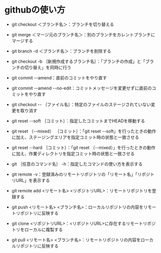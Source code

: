# githubの使い方

* git checkout ＜ブランチ名＞：ブランチを切り替える
* git merge ＜マージ元のブランチ名＞：別のブランチをカレントブランチにマージする
* git branch -d ＜ブランチ名＞：ブランチを削除する


* git checkout -b ｛新規作成するブランチ名｝：「ブランチの作成」と「ブランチの切り替え」を同時に行う


* git commit --amend：直前のコミットをやり直す
* git commit --amend --no-edit：コミットメッセージを変更せずに直前のコミットをやり直す
* git checkout -- ｛ファイル名｝：特定のファイルのステージされていない変更を取り消す


* git reset --soft ｛コミット｝：指定したコミットまでHEADを移動する
* git reset （--mixed） ｛コミット｝：「git reset --soft」を行ったときの動作に加え、ステージングエリアを指定コミット時の状態と一致させる
* git reset --hard ｛コミット｝：「git reset （--mixed）」を行ったときの動作に加え、作業ディレクトリを指定コミット時の状態と一致させる
* git ｛任意のコマンド名｝ -h：指定したコマンドの使い方を表示する


* git remote -v：登録済みのリモートリポジトリの「リモート名」「リポジトリURL」を表示する
* git remote add <リモート名> <リポジトリURL>：リモートリポジトリを登録する
* git push <リモート名> <ブランチ名>：ローカルリポジトリの内容をリモートリポジトリに反映する
* git clone <リポジトリURL>：<リポジトリURL>に存在するリモートリポジトリをローカルに複製する
* git pull <リモート名> <ブランチ名>：リモートリポジトリの内容をローカルリポジトリに反映する
